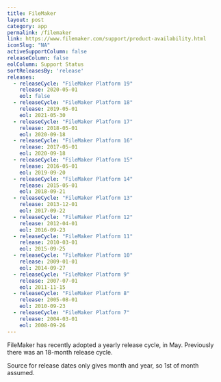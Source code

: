 ```yaml
---
title: FileMaker
layout: post
category: app
permalink: /filemaker
link: https://www.filemaker.com/support/product-availability.html
iconSlug: "NA"
activeSupportColumn: false
releaseColumn: false
eolColumn: Support Status
sortReleasesBy: 'release'
releases:
  - releaseCycle: "FileMaker Platform 19"
    release: 2020-05-01
    eol: false
  - releaseCycle: "FileMaker Platform 18"
    release: 2019-05-01
    eol: 2021-05-30
  - releaseCycle: "FileMaker Platform 17"
    release: 2018-05-01
    eol: 2020-09-18
  - releaseCycle: "FileMaker Platform 16"
    release: 2017-05-01
    eol: 2020-09-18
  - releaseCycle: "FileMaker Platform 15"
    release: 2016-05-01
    eol: 2019-09-20
  - releaseCycle: "FileMaker Platform 14"
    release: 2015-05-01
    eol: 2018-09-21
  - releaseCycle: "FileMaker Platform 13"
    release: 2013-12-01
    eol: 2017-09-22
  - releaseCycle: "FileMaker Platform 12"
    release: 2012-04-01
    eol: 2016-09-23
  - releaseCycle: "FileMaker Platform 11"
    release: 2010-03-01
    eol: 2015-09-25
  - releaseCycle: "FileMaker Platform 10"
    release: 2009-01-01
    eol: 2014-09-27
  - releaseCycle: "FileMaker Platform 9"
    release: 2007-07-01
    eol: 2011-11-15
  - releaseCycle: "FileMaker Platform 8"
    release: 2005-08-01
    eol: 2010-09-23
  - releaseCycle: "FileMaker Platform 7"
    release: 2004-03-01
    eol: 2008-09-26
---
```


FileMaker has recently adopted a yearly release cycle, in May. Previously there was an 18-month release cycle.

Source for release dates only gives month and year, so 1st of month assumed.
